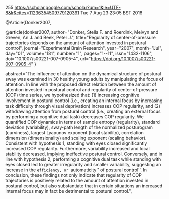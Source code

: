 255
https://scholar.google.com/scholar?um=1&ie=UTF-8&lr&cites=11236354509779120391
Tue  7 Aug 23:23:05 BST 2018


@Article{Donker2007,


@article{donker2007,
author="Donker, Stella F.
and Roerdink, Melvyn
and Greven, An J.
and Beek, Peter J.",
title="Regularity of center-of-pressure trajectories depends on the amount of attention invested in postural control",
journal="Experimental Brain Research",
year="2007",
month="Jul",
day="01",
volume="181",
number="1",
pages="1--11",
issn="1432-1106",
doi="10.1007/s00221-007-0905-4",
url="https://doi.org/10.1007/s00221-007-0905-4"
}


abstract="The influence of attention on the dynamical structure of postural sway was examined in 30 healthy young adults by manipulating the focus of attention. In line with the proposed direct relation between the amount of attention invested in postural control and regularity of center-of-pressure (COP) time series, we hypothesized that: (1) increasing cognitive involvement in postural control (i.e., creating an internal focus by increasing task difficulty through visual deprivation) increases COP regularity, and (2) withdrawing attention from postural control (i.e., creating an external focus by performing a cognitive dual task) decreases COP regularity. We quantified COP dynamics in terms of sample entropy (regularity), standard deviation (variability), sway-path length of the normalized posturogram (curviness), largest Lyapunov exponent (local stability), correlation dimension (dimensionality) and scaling exponent (scaling behavior). Consistent with hypothesis 1, standing with eyes closed significantly increased COP regularity. Furthermore, variability increased and local stability decreased, implying ineffective postural control. Conversely, and in line with hypothesis 2, performing a cognitive dual task while standing with eyes closed led to greater irregularity and smaller variability, suggesting an increase in the ``efficiency, or ``automaticity'' of postural control''. In conclusion, these findings not only indicate that regularity of COP trajectories is positively related to the amount of attention invested in postural control, but also substantiate that in certain situations an increased internal focus may in fact be detrimental to postural control.",


